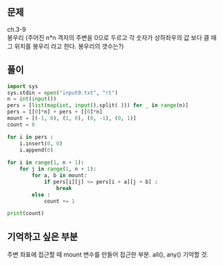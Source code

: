 ## 문제  
ch.3-9  
봉우리 (주어진 n*n 격자의 주변을 0으로 두르고 각 숫자가 상하좌우의 값 보다 클 때 그 위치를 봉우리 라고 한다. 봉우리의 갯수는?)

## 풀이
```python
import sys
sys.stdin = open("input9.txt", "rt")
n = int(input())  
pers = [list(map(int, input().split( ))) for _ in range(n)]
pers = [[0]*n] + pers + [[0]*n]
mount = [(-1, 0), (1, 0), (0, -1), (0, 1)]
count = 0

for i in pers :
    i.insert(0, 0)
    i.append(0)
    
for i in range(1, n + 1):
    for j in range(1, n + 1):
        for a, b in mount:
            if pers[i][j] <= pers[i + a][j + b] :
                break
        else :
            count += 1

print(count)
```

## 기억하고 싶은 부분
주변 좌표에 접근할 때 mount 변수를 만들어 접근한 부분. all(), any() 기억할 것.
